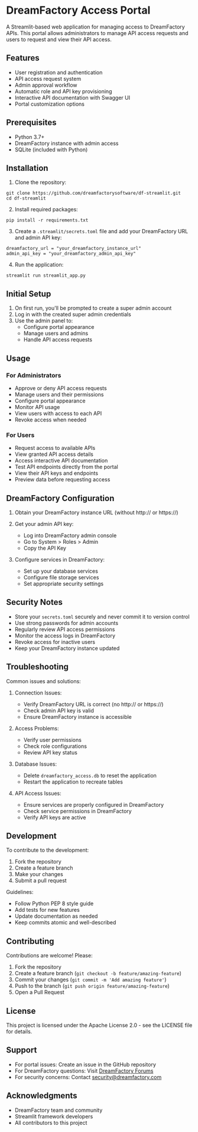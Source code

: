 # DreamFactory Access Portal

A Streamlit-based web application for managing access to DreamFactory APIs. This portal allows administrators to manage API access requests and users to request and view their API access.

## Features

- User registration and authentication
- API access request system
- Admin approval workflow
- Automatic role and API key provisioning
- Interactive API documentation with Swagger UI
- Portal customization options

## Prerequisites

- Python 3.7+
- DreamFactory instance with admin access
- SQLite (included with Python)

## Installation

1. Clone the repository:
```
git clone https://github.com/dreamfactorysoftware/df-streamlit.git
cd df-streamlit
```
2. Install required packages:
```
pip install -r requirements.txt
```

3. Create a `.streamlit/secrets.toml` file and add your DreamFactory URL and admin API key:
```
dreamfactory_url = "your_dreamfactory_instance_url"
admin_api_key = "your_dreamfactory_admin_api_key"
```

4. Run the application:
```
streamlit run streamlit_app.py
```

## Initial Setup

1. On first run, you'll be prompted to create a super admin account
2. Log in with the created super admin credentials
3. Use the admin panel to:
   - Configure portal appearance
   - Manage users and admins
   - Handle API access requests

## Usage

### For Administrators
- Approve or deny API access requests
- Manage users and their permissions
- Configure portal appearance
- Monitor API usage
- View users with access to each API
- Revoke access when needed

### For Users
- Request access to available APIs
- View granted API access details
- Access interactive API documentation
- Test API endpoints directly from the portal
- View their API keys and endpoints
- Preview data before requesting access

## DreamFactory Configuration

1. Obtain your DreamFactory instance URL (without http:// or https://)

2. Get your admin API key:
   - Log into DreamFactory admin console
   - Go to System > Roles > Admin
   - Copy the API Key

3. Configure services in DreamFactory:
   - Set up your database services
   - Configure file storage services
   - Set appropriate security settings

## Security Notes

- Store your `secrets.toml` securely and never commit it to version control
- Use strong passwords for admin accounts
- Regularly review API access permissions
- Monitor the access logs in DreamFactory
- Revoke access for inactive users
- Keep your DreamFactory instance updated

## Troubleshooting

Common issues and solutions:

1. Connection Issues:
   - Verify DreamFactory URL is correct (no http:// or https://)
   - Check admin API key is valid
   - Ensure DreamFactory instance is accessible

2. Access Problems:
   - Verify user permissions
   - Check role configurations
   - Review API key status

3. Database Issues:
   - Delete `dreamfactory_access.db` to reset the application
   - Restart the application to recreate tables

4. API Access Issues:
   - Ensure services are properly configured in DreamFactory
   - Check service permissions in DreamFactory
   - Verify API keys are active

## Development

To contribute to the development:

1. Fork the repository
2. Create a feature branch
3. Make your changes
4. Submit a pull request

Guidelines:
- Follow Python PEP 8 style guide
- Add tests for new features
- Update documentation as needed
- Keep commits atomic and well-described

## Contributing

Contributions are welcome! Please:

1. Fork the repository
2. Create a feature branch (`git checkout -b feature/amazing-feature`)
3. Commit your changes (`git commit -m 'Add amazing feature'`)
4. Push to the branch (`git push origin feature/amazing-feature`)
5. Open a Pull Request

## License

This project is licensed under the Apache License 2.0 - see the LICENSE file for details.

## Support

- For portal issues: Create an issue in the GitHub repository
- For DreamFactory questions: Visit [DreamFactory Forums](https://community.dreamfactory.com/)
- For security concerns: Contact security@dreamfactory.com

## Acknowledgments

- DreamFactory team and community
- Streamlit framework developers
- All contributors to this project

